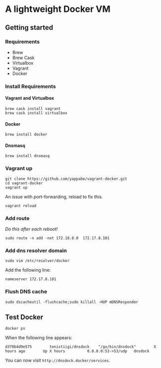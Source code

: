 # A lightweight Docker VM

## Getting started

### Requirements

* Brew
* Brew Cask
* Virtualbox
* Vagrant
* Docker

### Install Requirements

#### Vagrant and Virtualbox

```
brew cask install vagrant
brew cask install virtualbox
```

#### Docker

```
brew install docker
```

#### Dnsmasq

```
brew install dnsmasq
```

### Vagrant up

```
git clone https://github.com/yappabe/vagrant-docker.git
cd vagrant-docker
vagrant up
```

An issue with port-forwarding, reload to fix this.

```
vagrant reload
```

### Add route

*Do this after each reboot!*

```
sudo route -n add -net 172.18.0.0  172.17.8.101
```

### Add dns resolver domain

```
sudo vim /etc/resolver/docker
```

Add the following line:

```
nameserver 172.17.8.101
```

### Flush DNS cache

```
sudo dscacheutil -flushcache;sudo killall -HUP mDNSResponder
```

## Test Docker

```
docker ps
```

When the following line appears:

```
d370b4d9e575        tonistiigi/dnsdock    "/go/bin/dnsdock"        X hours ago        Up X hours          0.0.0.0:53->53/udp   dnsdock
```

You can now visit `http://dnsdock.docker/services`.
